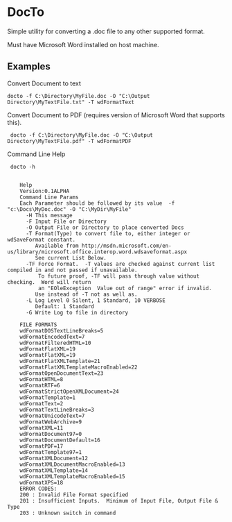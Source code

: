 # DocTo

Simple utility for converting a .doc file to any other supported format.

Must have Microsoft Word installed on host machine.

## Examples

Convert Document to text

    docto -f C:\Directory\MyFile.doc -O "C:\Output Directory\MyTextFile.txt" -T wdFormatText

Convert Document to PDF (requires version of Microsoft Word that supports this).

     docto -f C:\Directory\MyFile.doc -O "C:\Output Directory\MyTextFile.pdf" -T wdFormatPDF

Command Line Help

     docto -h


        Help
        Version:0.1ALPHA
        Command Line Params
        Each Parameter should be followed by its value  -f "c:\Docs\MyDoc.doc" -O "C:\MyDir\MyFile"
          -H This message
          -F Input File or Directory
          -O Output File or Directory to place converted Docs
          -T Format(Type) to convert file to, either integer or wdSaveFormat constant.
             Available from http://msdn.microsoft.com/en-us/library/microsoft.office.interop.word.wdsaveformat.aspx
             See current List Below.
          -TF Force Format.  -T values are checked against current list compiled in and not passed if unavailable.
              To future proof, -TF will pass through value without checking.  Word will return
              an "EOleException  Value out of range" error if invalid.
             Use instead of -T not as well as.
          -L Log Level 0 Silent, 1 Standard, 10 VERBOSE
             Default: 1 Standard
          -G Write Log to file in directory

        FILE FORMATS
        wdFormatDOSTextLineBreaks=5
        wdFormatEncodedText=7
        wdFormatFilteredHTML=10
        wdFormatFlatXML=19
        wdFormatFlatXML=19
        wdFormatFlatXMLTemplate=21
        wdFormatFlatXMLTemplateMacroEnabled=22
        wdFormatOpenDocumentText=23
        wdFormatHTML=8
        wdFormatRTF=6
        wdFormatStrictOpenXMLDocument=24
        wdFormatTemplate=1
        wdFormatText=2
        wdFormatTextLineBreaks=3
        wdFormatUnicodeText=7
        wdFormatWebArchive=9
        wdFormatXML=11
        wdFormatDocument97=0
        wdFormatDocumentDefault=16
        wdFormatPDF=17
        wdFormatTemplate97=1
        wdFormatXMLDocument=12
        wdFormatXMLDocumentMacroEnabled=13
        wdFormatXMLTemplate=14
        wdFormatXMLTemplateMacroEnabled=15
        wdFormatXPS=18
        ERROR CODES:
        200 : Invalid File Format specified
        201 : Insufficient Inputs.  Minimum of Input File, Output File & Type
        203 : Unknown switch in command


